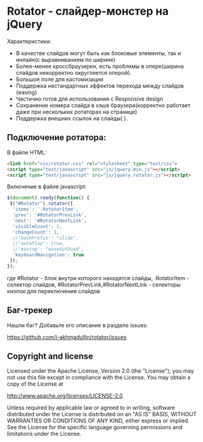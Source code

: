 Rotator - слайдер-монстер на jQuery
=================

Характеристики:

* В качестве слайдов могут быть как блоковые элементы, так и инлайн(с выравниванием по ширине)
* Более-менее кроссбраузерен, есть проблемы в опере(ширина слайдов некорректно округляется оперой).
* Большое поле для кастомизации
* Поддержка нестандартных эффектов перехода между слайдов (easing)
* Частично готов для использования c Responsive design
* Сохранение номера слайда в хэше браузера(корректно работает даже при нескольких ротаторах на странице) 
* Поддержка внешних ссылок на слайды(  ).

Подключение ротатора:
-----------

В файле HTML:

``` html
<link href="css/rotator.css" rel="stylesheet" type="text/css">
<script type="text/javascript" src="js/jquery.min.js"></script>
<script type="text/javascript" src="js/jquery.rotator.js"></script>
```

Включение в файле javascript:

``` javascript
$(document).ready(function() {
 $("#Rotator").rotator({
  'items': '.RotatorItem',
  'prev': '#RotatorPrevLink',
  'next': '#RotatorNextLink',
  'visibleCount': 1,
  'changeCount': 1,
  //'hashPrefix': "slide",
  //'autoPlay': true,
  //'easing': "easeOutQuad",
  'keyboardNavigation': true
 });
});
```

где #Rotator - блок внутри которого находятся слайды, .RotatorItem - селектор слайдов,
#RotatorPrevLink,#RotatorNextLink - селекторы кнопок для переключения слайдов


Баг-трекер
-----------

Нашли баг? Добавьте его описание в разделе issues:

https://github.com/i-akhmadullin/rotator/issues


Copyright and license
---------------------

Licensed under the Apache License, Version 2.0 (the "License"); you may not
use this file except in compliance with the License. You may obtain a copy of
the License at

http://www.apache.org/licenses/LICENSE-2.0

Unless required by applicable law or agreed to in writing, software
distributed under the License is distributed on an "AS IS" BASIS, WITHOUT
WARRANTIES OR CONDITIONS OF ANY KIND, either express or implied. See the
License for the specific language governing permissions and limitations under
the License.